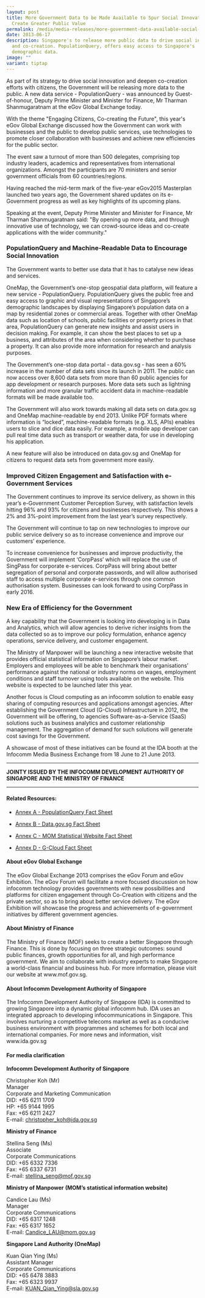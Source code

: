 ```yaml
---
layout: post
title: More Government Data to be Made Available to Spur Social Innovation and
  Create Greater Public Value
permalink: /media/media-releases/more-government-data-available-social-innovation-and-create-greater-value/
date: 2013-06-17
description: Singapore's to release more public data to drive social innovation
  and co-creation. PopulationQuery, offers easy access to Singapore's
  demographic data.
image: ""
variant: tiptap
---
```

<p>As part of its strategy to drive social innovation and deepen co-creation
efforts with citizens, the Government will be releasing more data to the
public. A new data service - PopulationQuery - was announced by Guest-of-honour,
Deputy Prime Minister and Minister for Finance, Mr Tharman Shanmugaratnam
at the eGov Global Exchange today.</p>
<p>With the theme "Engaging Citizens, Co-creating the Future", this year's
eGov Global Exchange discussed how the Government can work with businesses
and the public to develop public services, use technologies to promote
closer collaboration with businesses and achieve new efficiencies for the
public sector.</p>
<p>The event saw a turnout of more than 500 delegates, comprising top industry
leaders, academics and representatives from international organizations.
Amongst the participants are 70 ministers and senior government officials
from 60 countries/regions.</p>
<p>Having reached the mid-term mark of the five-year eGov2015 Masterplan
launched two years ago, the Government shared updates on its e-Government
progress as well as key highlights of its upcoming plans.</p>
<p>Speaking at the event, Deputy Prime Minister and Minister for Finance,
Mr Tharman Shanmugaratnam said: "By opening up more data, and through innovative
use of technology, we can crowd-source ideas and co-create applications
with the wider community."</p>
<h3>PopulationQuery and Machine-Readable Data to Encourage Social Innovation</h3>
<p>The Government wants to better use data that it has to catalyse new ideas
and services.</p>
<p>OneMap, the Government’s one-stop geospatial data platform, will feature
a new service - PopulationQuery. PopulationQuery gives the public free
and easy access to graphic and visual representations of Singapore’s demographic
landscapes by displaying Singapore’s population data on a map by residential
zones or commercial areas. Together with other OneMap data such as location
of schools, public facilities or property prices in that area, PopulationQuery
can generate new insights and assist users in decision making. For example,
it can show the best places to set up a business, and attributes of the
area when considering whether to purchase a property. It can also provide
more information for research and analysis purposes.</p>
<p>The Government’s one-stop data portal - data.gov.sg - has seen a 60% increase
in the number of data sets since its launch in 2011. The public can now
access over 8,600 data sets from more than 60 public agencies for app development
or research purposes. More data sets such as lightning information and
more granular traffic accident data in machine-readable formats will be
made available too.</p>
<p>The Government will also work towards making all data sets on data.gov.sg
and OneMap machine-readable by end 2013. Unlike PDF formats where information
is “locked”, machine-readable formats (e.g. XLS, APIs) enables users to
slice and dice data easily. For example, a mobile app developer can pull
real time data such as transport or weather data, for use in developing
his application.</p>
<p>A new feature will also be introduced on data.gov.sg and OneMap for citizens
to request data sets from government more easily.</p>
<h3>Improved Citizen Engagement and Satisfaction with e-Government Services</h3>
<p>The Government continues to improve its service delivery, as shown in
this year’s e-Government Customer Perception Survey, with satisfaction
levels hitting 96% and 93% for citizens and businesses respectively. This
shows a 2% and 3%-point improvement from the last year’s survey respectively.</p>
<p>The Government will continue to tap on new technologies to improve our
public service delivery so as to increase convenience and improve our customers’
experience.</p>
<p>To increase convenience for businesses and improve productivity, the Government
will implement ‘CorpPass’ which will replace the use of SingPass for corporate
e-services. CorpPass will bring about better segregation of personal and
corporate passwords, and will allow authorised staff to access multiple
corporate e-services through one common authorisation system. Businesses
can look forward to using CorpPass in early 2016.</p>
<h3>New Era of Efficiency for the Government</h3>
<p>A key capability that the Government is looking into developing is in
Data and Analytics, which will allow agencies to derive richer insights
from the data collected so as to improve our policy formulation, enhance
agency operations, service delivery, and customer engagement.</p>
<p>The Ministry of Manpower will be launching a new interactive website that
provides official statistical information on Singapore’s labour market.
Employers and employees will be able to benchmark their organisations’
performance against the national or industry norms on wages, employment
conditions and staff turnover using tools available on the website. This
website is expected to be launched later this year.</p>
<p>Another focus is Cloud computing as an infocomm solution to enable easy
sharing of computing resources and applications amongst agencies. After
establishing the Government Cloud (G-Cloud) Infrastructure in 2012, the
Government will be offering, to agencies Software-as-a-Service (SaaS) solutions
such as business analytics and customer relationship management. The aggregation
of demand for such solutions will generate cost savings for the Government.</p>
<p>A showcase of most of these initiatives can be found at the IDA booth
at the Infocomm Media Business Exchange from 18 June to 21 June 2013.</p>
<hr>
<p><strong>JOINTY ISSUED BY THE INFOCOMM DEVELOPMENT AUTHORITY OF SINGAPORE AND THE MINISTRY OF FINANCE</strong>
</p>
<hr>
<h4>Related Resources:</h4>
<ul data-tight="true" class="tight">
<li>
<p><a href="/files/media/media-releases/2013/06/AnnexApdf.pdf" rel="noopener noreferrer nofollow" target="_blank">Annex A - PopulationQuery Fact Sheet</a>
</p>
</li>
<li>
<p><a href="/files/media/media-releases/2013/06/AnnexBpdf.pdf" rel="noopener noreferrer nofollow" target="_blank">Annex B - Data.gov.sg Fact Sheet</a>
</p>
</li>
<li>
<p><a href="/files/media/media-releases/2013/06/AnnexCpdf.pdf" rel="noopener noreferrer nofollow" target="_blank">Annex C - MOM Statistical Website Fact Sheet</a>
</p>
</li>
<li>
<p><a href="/files/media/media-releases/2013/06/AnnexDpdf.pdf" rel="noopener noreferrer nofollow" target="_blank">Annex D - G-Cloud Fact Sheet</a>
</p>
</li>
</ul>
<h4>About eGov Global Exchange</h4>
<p>The eGov Global Exchange 2013 comprises the eGov Forum and eGov Exhibition.
The eGov Forum will facilitate a more focused discussion on how infocomm
technology provides governments with new possibilities and platforms for
citizen engagement through Co-Creation with citizens and the private sector,
so as to bring about better service delivery. The eGov Exhibition will
showcase the progress and achievements of e-government initiatives by different
government agencies.</p>
<h4>About Ministry of Finance</h4>
<p>The Ministry of Finance (MOF) seeks to create a better Singapore through
Finance. This is done by focusing on three strategic outcomes: sound public
finances, growth opportunities for all, and high performance government.
We aim to collaborate with industry experts to make Singapore a world-class
financial and business hub. For more information, please visit our website
at www.mof.gov.sg.</p>
<h4>About Infocomm Development Authority of Singapore</h4>
<p>The Infocomm Development Authority of Singapore (IDA) is committed to
growing Singapore into a dynamic global infocomm hub. IDA uses an integrated
approach to developing infocommunications in Singapore. This involves nurturing
a competitive telecoms market as well as a conducive business environment
with programmes and schemes for both local and international companies.
For more news and information, visit www.ida.gov.sg</p>
<h4>For media clarification</h4>
<p><strong>Infocomm Development Authority of Singapore</strong>
</p>
<p>Christopher Koh (Mr)
<br>Manager
<br>Corporate and Marketing Communication
<br>DID: +65 6211 1709
<br>HP: +65 9144 1995
<br>Fax: +65 6211 2427
<br>E-mail: <a href="mailto:christopher_koh@ida.gov.sg" rel="noopener noreferrer nofollow" target="_blank">christopher_koh@ida.gov.sg</a>
</p>
<p><strong>Ministry of Finance</strong>
</p>
<p>Stellina Seng (Ms)
<br>Associate
<br>Corporate Communications
<br>DID: +65 6332 7336
<br>Fax: +65 6337 6731
<br>E-mail: <a href="mailto:stellina_seng@mof.gov.sg" rel="noopener noreferrer nofollow" target="_blank">stellina_seng@mof.gov.sg</a>
</p>
<p><strong>Ministry of Manpower</strong>  <strong>(MOM’s statistical information website)</strong>
</p>
<p>Candice Lau (Ms)
<br>Manager
<br>Corporate Communications
<br>DID: +65 6317 1248
<br>Fax: +65 6317 1652
<br>E-mail: <a href="mailto:Candice_LAU@mom.gov.sg" rel="noopener noreferrer nofollow" target="_blank">Candice_LAU@mom.gov.sg</a>
</p>
<p><strong>Singapore Land Authority (OneMap)</strong>
</p>
<p>Kuan Qian Ying (Ms)
<br>Assistant Manager
<br>Corporate Communications
<br>DID: +65 6478 3883
<br>Fax: +65 6323 9937
<br>E-mail: <a href="mailto:KUAN_Qian_Ying@sla.gov.sg" rel="noopener noreferrer nofollow" target="_blank">KUAN_Qian_Ying@sla.gov.sg</a>
</p>
<p></p>